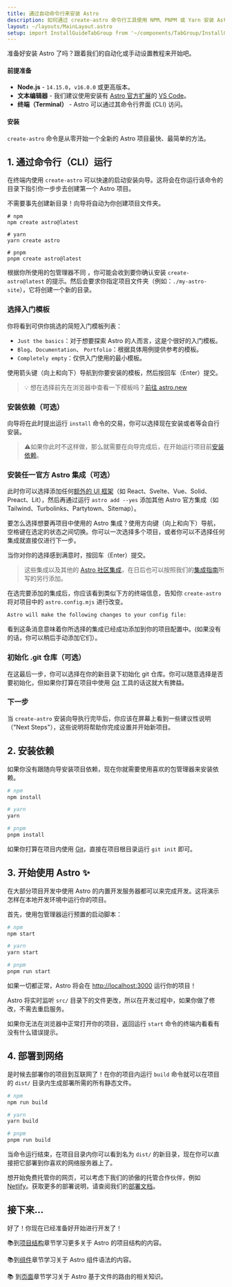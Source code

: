 ```yaml
---
title: 通过自动命令行来安装 Astro
description: 如何通过 create-astro 命令行工具使用 NPM、PNPM 或 Yarn 安装 Astro。
layout: ~/layouts/MainLayout.astro
setup: import InstallGuideTabGroup from '~/components/TabGroup/InstallGuideTabGroup.astro';
---
```

准备好安装 Astro 了吗？跟着我们的自动化或手动设置教程来开始吧。

#### 前提准备

- **Node.js** - `14.15.0`，`v16.0.0` 或更高版本。
- **文本编辑器** - 我们建议使用安装有 [Astro 官方扩展](https://marketplace.visualstudio.com/items?itemName=astro-build.astro-vscode)的 [VS Code](https://code.visualstudio.com/)。
- **终端（Terminal）** - Astro 可以通过其命令行界面 (CLI) 访问。

<InstallGuideTabGroup />

#### 安装

`create-astro` 命令是从零开始一个全新的 Astro 项目最快、最简单的方法。

## 1. 通过命令行（CLI）运行

在终端内使用 `create-astro` 可以快速的启动安装向导。这将会在你运行该命令的目录下指引你一步步去创建第一个 Astro 项目。

不需要事先创建新目录！向导将自动为你创建项目文件夹。
```shell
# npm
npm create astro@latest

# yarn
yarn create astro

# pnpm
pnpm create astro@latest
```

根据你所使用的包管理器不同 ，你可能会收到要你确认安装 `create-astro@latest` 的提示。然后会要求你指定项目文件夹（例如：`./my-astro-site`），它将创建一个新的目录。
### 选择入门模板

你将看到可供你挑选的简短入门模板列表：
  
- `Just the basics`：对于想要探索 Astro 的人而言，这是个很好的入门模板。
- `Blog`、`Documentation`、 `Portfolio`：根据具体用例提供参考的模板。
- `Completely empty`：仅供入门使用的最小模板。

使用箭头键（向上和向下）导航到你要安装的模板，然后按回车（Enter）提交。

> 💡 想在选择前先在浏览器中查看一下模板吗？[前往 astro.new](https://astro.new/)

### 安装依赖（可选）

向导将在此时提出运行 `install` 命令的交易，你可以选择现在安装或者等会自行安装。

> ⚠️如果你此时不这样做，那么就需要在向导完成后，在开始运行项目前[安装依赖](/en/install/auto#2-install-dependencies)。

### 安装任一官方 Astro 集成（可选）

此时你可以选择添加任何[额外的 UI 框架](/en/core-concepts/framework-components)（如 React、Svelte、Vue、Solid、Preact、Lit），然后再通过运行 `astro add --yes` 添加其他 Astro 官方集成（如 Tailwind、Turbolinks、Partytown、Sitemap）。

要怎么选择想要再项目中使用的 Astro 集成？使用方向键（向上和向下）导航，空格键在选定的状态之间切换。你可以一次选择多个项目，或者你可以不选择任何集成就直接仅进行下一步。

当你对你的选择感到满意时，按回车（Enter）提交。

> 这些集成以及其他的 [Astro 社区集成](https://astro.build/integrations)，在日后也可以按照我们的[集成指南](/en/guides/integrations-guide)所写的另行添加。

在选完要添加的集成后，你应该看到类似下方的终端信息，告知你 `create-astro` 将对项目中的 `astro.config.mjs` 进行改变。

```bash
Astro will make the following changes to your config file:
```

看到这条消息意味着你所选择的集成已经成功添加到你的项目配置中。(如果没有的话，你可以稍后手动添加它们）。

### 初始化 .git 仓库（可选）

在这最后一步，你可以选择在你的新目录下初始化 git 仓库。你可以随意选择是否要初始化，但如果你打算在项目中使用 [Git](https://git-scm.com/) 工具的话这就大有脾益。

### 下一步

当 `create-astro` 安装向导执行完毕后，你应该在屏幕上看到一些建议性说明（"Next Steps"），这些说明将帮助你完成设置并开始新项目。


## 2. 安装依赖

如果你没有跟随向导安装项目依赖，现在你就需要使用喜欢的包管理器来安装依赖。

```bash
# npm
npm install

# yarn
yarn

# pnpm
pnpm install

```

如果你打算在项目内使用 [Git](https://git-scm.com/)，直接在项目根目录运行 `git init` 即可。


## 3. 开始使用 Astro ✨

在大部分项目开发中使用 Astro 的内置开发服务器都可以来完成开发。这将演示怎样在本地开发环境中运行你的项目。

首先，使用包管理器运行预置的启动脚本：

```bash
# npm
npm start

# yarn
yarn start

# pnpm
pnpm run start
```

如果一切都正常，Astro 将会在 [http://localhost:3000](http://localhost:3000) 运行你的项目！


Astro 将实时监听 `src/` 目录下的文件更改，所以在开发过程中，如果你做了修改，不需去重启服务。


如果你无法在浏览器中正常打开你的项目，返回运行 `start` 命令的终端内看看有没有什么错误提示。


## 4. 部署到网络

是时候去部署你的项目到互联网了！在你的项目内运行 `build` 命令就可以在项目的 `dist/` 目录内生成部署所需的所有静态文件。


```bash
# npm
npm run build

# yarn
yarn build

# pnpm
pnpm run build
```

当命令运行结束，在项目目录内你可以看到名为 `dist/` 的新目录，现在你可以直接把它部署到你喜欢的网络服务器上了。

想开始免费托管你的网页，可以考虑下我们的骄傲的托管合作伙伴，例如 [Netlify](https://www.netlify.com/)。获取更多的部署说明，请查阅我们的[部署文档](/zh-CN/guides/deploy)。


## 接下来...

好了！你现在已经准备好开始进行开发了！

📚到[项目结构](/zh-CN/core-concepts/project-structure)章节学习更多关于 Astro 的项目结构的内容。

📚到[组件](/zh-CN/core-concepts/astro-components)章节学习关于 Astro 组件语法的内容。

📚 到[页面](/zh-CN/core-concepts/astro-pages)章节学习关于 Astro 基于文件的路由的相关知识。

